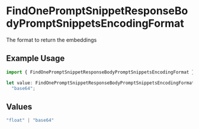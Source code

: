 # FindOnePromptSnippetResponseBodyPromptSnippetsEncodingFormat

The format to return the embeddings

## Example Usage

```typescript
import { FindOnePromptSnippetResponseBodyPromptSnippetsEncodingFormat } from "@orq-ai/node/models/operations";

let value: FindOnePromptSnippetResponseBodyPromptSnippetsEncodingFormat =
  "base64";
```

## Values

```typescript
"float" | "base64"
```
